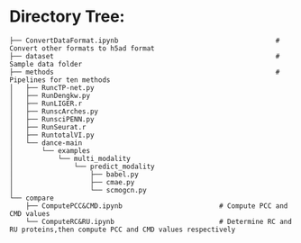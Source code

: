 # Directory Tree:
    ├── ConvertDataFormat.ipynb                                       # Convert other formats to h5ad format
    ├── dataset                                                       # Sample data folder
    ├── methods                                                       # Pipelines for ten methods 
    │   ├── RuncTP-net.py                                              
    │   ├── RunDengkw.py                       
    │   ├── RunLIGER.r                     
    │   ├── RunscArches.py                       
    │   ├── RunsciPENN.py                 
    │   ├── RunSeurat.r               
    │   ├── RuntotalVI.py                          
    │   └── dance-main                           
    │       └── examples                    
    │           └── multi_modality               
    │               └── predict_modality          
    │                   ├── babel.py                 
    │                   ├── cmae.py                    
    │                   └── scmogcn.py                         
    └── compare                                      
        ├── ComputePCC&CMD.ipynb                        # Compute PCC and CMD values
        └── ComputeRC&RU.ipynb                          # Determine RC and RU proteins,then compute PCC and CMD values respectively                      

